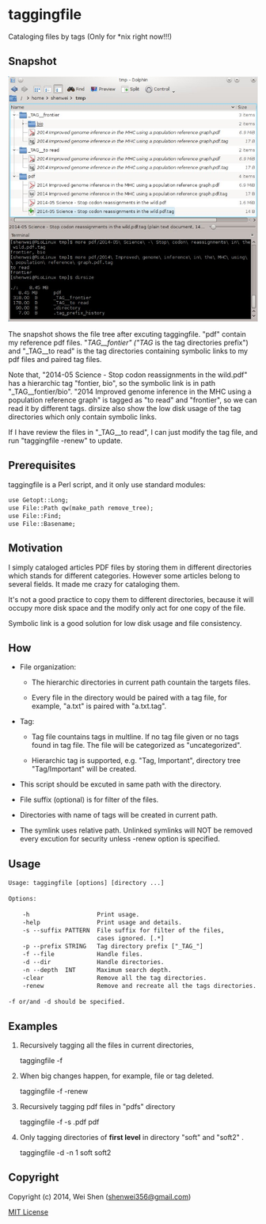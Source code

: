 taggingfile
==========

Cataloging files by tags (Only for *nix right now!!!)

Snapshot
--------

![Snapshot](snapshot.jpeg)

The snapshot shows the file tree after excuting taggingfile.
"pdf" contain my reference pdf files. "_TAG__fontier" ("_TAG__ 
is the tag directories prefix") and "_TAG__to read" is the tag directories
containing symbolic links to my pdf files and 
paired tag files.

Note that, "2014-05 Science - Stop codon reassignments in the wild.pdf"
has a hierarchic tag "fontier, bio", so the symbolic link is in path 
"_TAG__fontier/bio". "2014 Improved genome inference in the MHC using 
a population reference graph" is tagged as "to read" and "frontier",
so we can read it by different tags. dirsize also show the low disk usage
of the tag directories which only contain symbolic links.

If I have review the files in "_TAG__to read", I can just modify the
tag file, and run "taggingfile -renew" to update.

Prerequisites
-------------

taggingfile is a Perl script, and it only use standard modules:

    use Getopt::Long;
    use File::Path qw(make_path remove_tree);
    use File::Find;
    use File::Basename;

Motivation
----------
 
I simply cataloged articles PDF files by storing them in different 
directories which stands for different categories. However some
articles belong to several fields. It made me crazy for cataloging
them.

It's not a good practice to copy them to different directories, 
because it will occupy more disk space and the modify only act for
one copy of the file.

Symbolic link is a good solution for low disk usage and file consistency.

How
---

- File organization:

    - The hierarchic directories in current path countain the targets files.

    - Every file in the directory would be paired with a tag file,
        for example, "a.txt" is paired with "a.txt.tag". 

- Tag:

    - Tag file countains tags in multline. If no tag file given
        or no tags found in tag file. The file will be categorized 
        as "uncategorized".

    - Hierarchic tag is supported, e.g. "Tag, Important", directory tree 
        "Tag/Important" will be created.

- This script should be excuted in same path with the directory.

- File suffix (optional) is for filter of the files.

- Directories with name of tags will be created in current path.

- The symlink uses relative path. Unlinked symlinks will NOT be 
    removed every excution for security unless -renew option is specified.

Usage
-----

    Usage: taggingfile [options] [directory ...]
    
    Options:

        -h                   Print usage.
        -help                Print usage and details.
        -s --suffix PATTERN  File suffix for filter of the files, 
                             cases ignored. [.*]
        -p --prefix STRING   Tag directory prefix ["_TAG_"]
        -f --file            Handle files.
        -d --dir             Handle directories.
        -n --depth  INT      Maximum search depth.
        -clear               Remove all the tag directories.
        -renew               Remove and recreate all the tags directories.
    
    -f or/and -d should be specified.
    
Examples
--------

1. Recursively tagging all the files in current directories, 

    taggingfile -f 

2. When big changes happen, for example, file or tag deleted.

    taggingfile -f -renew

3. Recursively tagging pdf files in "pdfs" directory

    taggingfile -f -s .pdf pdf

4. Only tagging directories of **first level** in directory "soft" and "soft2" .

    taggingfile -d -n 1 soft soft2


Copyright
--------

Copyright (c) 2014, Wei Shen (shenwei356@gmail.com)


[MIT License](https://github.com/shenwei356/taggingfile/blob/master/LICENSE)